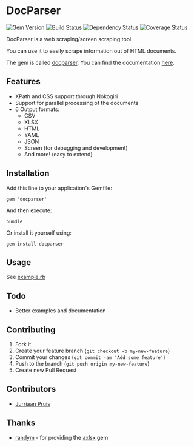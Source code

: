 # DocParser

[![Gem Version](https://badge.fury.io/rb/docparser.png)](http://badge.fury.io/rb/docparser) [![Build Status](https://travis-ci.org/jurriaan/docparser.png?branch=master)](https://travis-ci.org/jurriaan/docparser) [![Dependency Status](https://gemnasium.com/jurriaan/docparser.png)](https://gemnasium.com/jurriaan/docparser) [![Coverage Status](https://coveralls.io/repos/jurriaan/docparser/badge.png?branch=master)](https://coveralls.io/r/jurriaan/docparser)


DocParser is a web scraping/screen scraping tool.

You can use it to easily scrape information out of HTML documents.

The gem is called [docparser](http://rubygems.org/gems/docparser).
You can find the documentation [here](http://rubydoc.info/github/jurriaan/docparser/).

## Features

- XPath and CSS support through Nokogiri
- Support for parallel processing of the documents
- 6 Output formats:
  * CSV
  * XLSX
  * HTML
  * YAML
  * JSON
  * Screen (for debugging and development)
  * And more! (easy to extend)

## Installation

Add this line to your application's Gemfile:

    gem 'docparser'

And then execute:

    bundle

Or install it yourself using:

    gem install docparser

## Usage

See [example.rb](https://github.com/jurriaan/docparser/blob/master/example.rb)

## Todo

- Better examples and documentation

## Contributing

1. Fork it
2. Create your feature branch (`git checkout -b my-new-feature`)
3. Commit your changes (`git commit -am 'Add some feature'`)
4. Push to the branch (`git push origin my-new-feature`)
5. Create new Pull Request

## Contributors

- [Jurriaan Pruis](https://github.com/jurriaan)

## Thanks

- [randym](https://github.com/randym) - for providing the [axlsx](https://github.com/randym/axlsx) gem